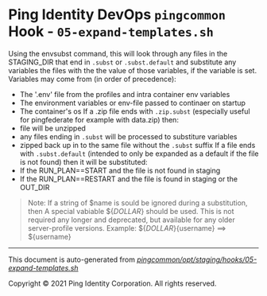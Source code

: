 
# Ping Identity DevOps `pingcommon` Hook - `05-expand-templates.sh`
 Using the envsubst command, this will look through any files in the
 STAGING_DIR that end in `.subst` or `.subst.default`
 and substitute any variables the files with the the value of those
 variables, if the variable is set.
 Variables may come from (in order of precedence):
  - The '.env' file from the profiles and intra container env variables
  - The environment variables or env-file passed to continaer on startup
  - The container's os
 If a .zip file ends with `.zip.subst` (especially useful for pingfederate
 for example with data.zip) then:
  - file will be unzipped
  - any files ending in `.subst` will be processed to substiture variables
  - zipped back up in to the same file without the `.subst` suffix
 If a file ends with `.subst.default` (intended to only be expanded as a
 default if the file is not found) then it will be substituted:
  - If the RUN_PLAN==START and the file is not found in staging
  - If the RUN_PLAN==RESTART and the file is found in staging or the OUT_DIR
 >Note: If a string of $name is sould be ignored during a substitution, then
 A special vabiable ${_DOLLAR_} should be used.  This is not required any longer
 and deprecated, but available for any older server-profile versions.
 >Example: ${_DOLLAR_}{username} ==> ${username}

---
This document is auto-generated from _[pingcommon/opt/staging/hooks/05-expand-templates.sh](https://github.com/pingidentity/pingidentity-docker-builds/blob/master/pingcommon/opt/staging/hooks/05-expand-templates.sh)_

Copyright © 2021 Ping Identity Corporation. All rights reserved.
